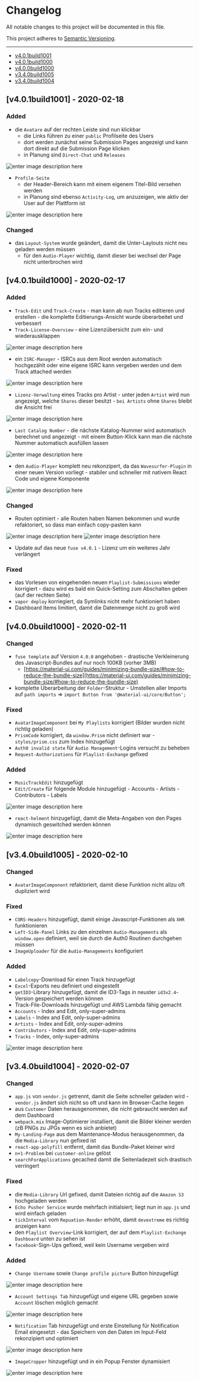 # Changelog

All notable changes to this project will be documented in this file.

This project adheres to [Semantic Versioning](https://semver.org/spec/v2.0.0.html).

---

- [v4.0.1build1001](#v4.0.1build1001)
- [v4.0.1build1000](#v4.0.1build1000)
- [v4.0.0build1000](#v4.0.0build1000)
- [v3.4.0build1005](#v3.4.0build1005)
- [v3.4.0build1004](#v3.4.0build1004)

<a name="v4.0.1build1001"></a>

## [v4.0.1build1001] - 2020-02-18

### Added
- die `Avatare` auf der rechten Leiste sind nun klickbar
	- die Links führen zu einer `public` Profilseite des Users
	- dort werden zunächst seine Submission Pages angezeigt und kann dort direkt auf die Submission Page klicken
	- in Planung sind `Direct-Chat` und `Releases`

![enter image description here](https://s3.eu-central-1.amazonaws.com/affekt-assets/share/2020/02/chrome_Q2Vf3ndHK7.png)

- `Profile-Seite`
	- der Header-Bereich kann mit einem eigenem Titel-Bild versehen werden
	- in Planung sind ebenso `Activity-Log`, um anzuzeigen, wie aktiv der User auf der Plattform ist

![enter image description here](https://s3.eu-central-1.amazonaws.com/affekt-assets/share/2020/02/chrome_ngpEpiMWks.png)

### Changed
- das `Layout-System` wurde geändert, damit die Unter-Laylouts nicht neu geladen werden müssen
	- für den `Audio-Player` wichtig, damit dieser bei wechsel der Page nicht unterbrochen wird

<a name="v4.0.1build1000"></a>

## [v4.0.1build1000] - 2020-02-17

### Added

- `Track-Edit` und `Track-Create` - man kann ab nun Tracks editieren und erstellen - die komplette Editierungs-Ansicht wurde überarbeitet und verbessert
- `Track-License-Overview` - eine Lizenzübersicht zum ein- und wiederausklappen

![enter image description here](https://s3.eu-central-1.amazonaws.com/affekt-assets/share/2020/02/chrome_ndcaESN7IS.png)

- ein `ISRC-Manager` - ISRCs aus dem Root werden automatisch hochgezählt oder eine eigene ISRC kann vergeben werden und dem Track attached werden

![enter image description here](https://s3.eu-central-1.amazonaws.com/affekt-assets/share/2020/02/chrome_r0fsXvPQ9b.png)

- `Lizenz-Verwaltung` eines Tracks pro Artist - unter jeden `Artist` wird nun angezeigt, welche `Shares` dieser besitzt - `bei Artists` ohne `Shares` bleibt die Ansicht frei

![enter image description here](https://s3.eu-central-1.amazonaws.com/affekt-assets/share/2020/02/chrome_s2OyL0yUEP.png)

- `Last Catalog Number` - die nächste Katalog-Nummer wird automatisch berechnet und angezeigt - mit einem Button-Klick kann man die nächste Nummer automatisch ausfüllen lassen

![enter image description here](https://s3.eu-central-1.amazonaws.com/affekt-assets/share/2020/02/chrome_K2tsyoCIax.png)

- den `Audio-Player` komplett neu rekonzipert, da das `Wavesurfer-Plugin` in einer neuen Version vorliegt - stabiler und schneller mit nativem React Code und eigene Komponente

![enter image description here](https://s3.eu-central-1.amazonaws.com/affekt-assets/share/2020/02/0ycDINCAqF.png)

### Changed

- Routen optimiert - alle Routen haben Namen bekommen und wurde refaktoriert, so dass man einfach copy-pasten kann

![enter image description here](https://s3.eu-central-1.amazonaws.com/affekt-assets/share/2020/02/ConEmu64_7IpiTLJvoY.png)
![enter image description here](https://s3.eu-central-1.amazonaws.com/affekt-assets/share/2020/02/phpstorm64_wRyUNsM8vW.png)

- Update auf das neue `fuse v4.0.1` - Lizenz um ein weiteres Jahr verlängert

### Fixed

- das Vorlesen von eingehenden neuen `Playlist-Submissions` wieder korrigiert - dazu wird es bald ein Quick-Setting zum Abschalten geben (auf der rechten Seite)
- `vapor deploy` korriegiert, da Symlinks nicht mehr funktioniert haben
- Dashboard Items limitiert, damit die Datenmenge nicht zu groß wird

<a name="v4.0.0build1000"></a>

## [v4.0.0build1000] - 2020-02-11

### Changed

- `fuse template` auf Version `4.0.0` angehoben - drastische Verkleinerung des Javascript-Bundles auf nur noch 100KB (vorher 3MB)
  - [https://material-ui.com/guides/minimizing-bundle-size/#how-to-reduce-the-bundle-size](https://material-ui.com/guides/minimizing-bundle-size/#how-to-reduce-the-bundle-size)
- komplette Überarbeitung der `Folder`-Struktur - Umstellen aller Imports auf `path imports` => `import Button from '@material-ui/core/Button';`

### Fixed

- `AvatarImageComponent` bei `My Playlists` korrigiert (Bilder wurden nicht richtig geladen)
- `PrismCode` korrigiert, da `window.Prism` nicht definiert war - `styles/prism.css` zum Index hinzugefügt
- `Auth0 invalid state` für `Audio Management`-Logins versucht zu beheben
- `Request-Authorizations` für `Playlist-Exchange` gefixed

### Added

- `MusicTrackEdit` hinzugefügt
- `Edit/Create` für folgende Module hinzugefügt - Accounts - Artists - Contributors - Labels

![enter image description here](https://s3.eu-central-1.amazonaws.com/affekt-assets/share/2020/02/chrome_Bxu6SJjk2Z.png)

- `react-helment` hinzugefügt, damit die Meta-Angaben von den Pages dynamisch geswitched werden können

![enter image description here](https://s3.eu-central-1.amazonaws.com/affekt-assets/share/2020/02/chrome_PChQtQeqxv.png)

<a name="v3.4.0build1005"></a>

## [v3.4.0build1005] - 2020-02-10

### Changed

- `AvatarImageComponent` refaktoriert, damit diese Funktion nicht allzu oft dupliziert wird

### Fixed

- `CORS-Headers` hinzugefügt, damit einige Javascript-Funktionen als `XHR` funktionieren
- `Left-Side-Panel` Links zu den einzelnen `Audio-Managements` als `window.open` definiert, weil sie durch die Auth0 Routinen durchgehen müssen
- `ImageUploader` für die `Audio-Managements` konfiguriert

### Added

- `Labelcopy`-Download für einen Track hinzugefügt
- `Excel`-Exports neu definiert und eingestellt
- `getID3`-Library hinzugefügt, damit die ID3-Tags in neuster `id3v2.4`-Version gespeichert werden können
- Track-File-Downloads hinzugefügt und AWS Lambda fähig gemacht
- `Accounts` - Index and Edit, only-super-admins
- `Labels` - Index and Edit, only-super-admins
- `Artists` - Index and Edit, only-super-admins
- `Contributors` - Index and Edit, only-super-admins
- `Tracks` - Index, only-super-admins

![enter image description here](https://s3.eu-central-1.amazonaws.com/affekt-assets/share/2020/02/chrome_LlUIetLOp3.png)

<a name="v3.4.0build1004"></a>

## [v3.4.0build1004] - 2020-02-07

### Changed

- `app.js` von `vendor.js` getrennt, damit die Seite schneller geladen wird - `vendor.js` ändert sich nicht so oft und kann im Browser-Cache liegen
- aus `Customer` Daten herausgenommen, die nicht gebraucht werden auf dem Dashboard
- `webpack.mix` Image-Optimierer installiert, damit die Bilder kleiner werden (zB PNGs zu JPGs wenn es sich anbietet)
- `My-Landing-Page` aus dem Maintenance-Modus herausgenommen, da die `Media-Library` nun gefixed ist
- `react-app-polyfill` entfernt, damit das Bundle-Paket kleiner wird
- `n+1-Problem` bei `customer-online` gelöst
- `searchForApplications` gecached damit die Seitenladezeit sich drastisch verringert

### Fixed

- die `Media-Library` Url gefixed, damit Dateien richtig auf die `Amazon S3` hochgeladen werden
- `Echo Pusher Service` wurde mehrfach initialsiert; liegt nun in `app.js` und wird einfach geladen
- `tickInterval` vom `Repuation-Render` erhöht, damit `devextreme` es richtig anzeigen kann
- den `Playlist Overview`-Link korrigiert, der auf dem `Playlist-Exchange Dashboard` unten zu sehen ist
- `facebook`-Sign-Ups gefixed, weil kein Username vergeben wird

### Added

- `Change Username` sowie `Change profile picture` Button hinzugefügt

![enter image description here](https://s3.eu-central-1.amazonaws.com/affekt-assets/share/2020/02/chrome_sIJUopxwSo.png)

- `Account Settings Tab` hinzugefügt und eigene URL gegeben sowie `Account` löschen möglich gemacht

![enter image description here](https://s3.eu-central-1.amazonaws.com/affekt-assets/share/2020/02/chrome_T0yas5yNqj.png)

- `Notification` Tab hinzugefügt und erste Einstellung für Notification Email eingesetzt - das Speichern von den Daten im Input-Feld rekonzipiert und optimiert

![enter image description here](https://s3.eu-central-1.amazonaws.com/affekt-assets/share/2020/02/chrome_JulRnA8im5.png)

- `ImageCropper` hinzugefügt und in ein Popup Fenster dynamisiert

![enter image description here](https://s3.eu-central-1.amazonaws.com/affekt-assets/share/2020/02/chrome_M6koulUg9g.png)

